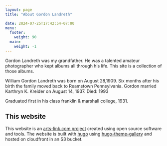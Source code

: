 ```yaml
---
layout: page
title: "About Gordon Landreth"

date: 2024-07-25T17:42:54-07:00
menu:
  footer:
    weight: 90
  main:
    weight: -1
---
```

Gordon Landreth was my grandfather. He was a talented amateur photographer who kept albums all through his life. This site is a collection of those albums. 

William Gordon Landreth was born on August 28,1909.  Six months after his birth the family moved back to Reamstown Pennsylvania.  Gordon married Karthryn K. Kreider on August 14, 1937.
Died: 1993  

Graduated first in his class franklin & marshall college, 1931.

## This website

This website is an [arts-link.com project](https://www.arts-link.com) created using open source software and tools. The website is built with [hugo](https://gohugo.io/) using [hugo-theme-gallery](https://github.com/nicokaiser/hugo-theme-gallery) and hosted on cloudfront in an S3 bucket. 

